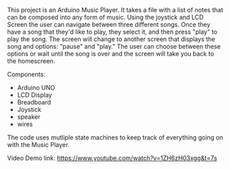 This project is an Arduino Music Player. It takes a file with a list of notes that can be composed into any form of music. Using the joystick and LCD Screen the user can navigate between three different songs. Once they have a song that they'd like to play, they select it, and then press "play" to play the song. The screen will change to another screen that displays the song and options: "pause" and "play." The user can choose between these options or wait until the song is over and the screen will take you back to the homescreen.

Components:
- Arduino UNO
- LCD Display
- Breadboard
- Joystick
- speaker
- wires

The code uses mutliple state machines to keep track of everything going on with the Music Player.

Video Demo link: https://www.youtube.com/watch?v=1ZH6zH03xgg&t=7s
